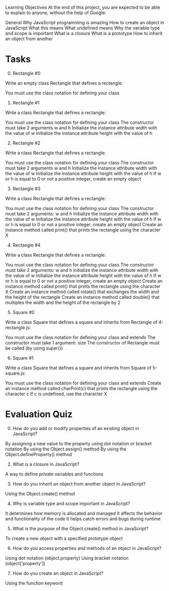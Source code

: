 Learning Objectives
At the end of this project, you are expected to be able to explain to anyone, without the help of Google:

General
Why JavaScript programming is amazing
How to create an object in JavaScript
What this means
What undefined means
Why the variable type and scope is important
What is a closure
What is a prototype
How to inherit an object from another

# Tasks

0. Rectangle #0

Write an empty class Rectangle that defines a rectangle:

You must use the class notation for defining your class

1. Rectangle #1

Write a class Rectangle that defines a rectangle:

You must use the class notation for defining your class
The constructor must take 2 arguments w and h
Initialize the instance attribute width with the value of w
Initialize the instance attribute height with the value of h

2. Rectangle #2

Write a class Rectangle that defines a rectangle:

You must use the class notation for defining your class
The constructor must take 2 arguments w and h
Initialize the instance attribute width with the value of w
Initialize the instance attribute height with the value of h
If w or h is equal to 0 or not a positive integer, create an empty object

3. Rectangle #3

Write a class Rectangle that defines a rectangle:

You must use the class notation for defining your class
The constructor must take 2 arguments: w and h
Initialize the instance attribute width with the value of w
Initialize the instance attribute height with the value of h
If w or h is equal to 0 or not a positive integer, create an empty object
Create an instance method called print() that prints the rectangle using the character X

4. Rectangle #4

Write a class Rectangle that defines a rectangle:

You must use the class notation for defining your class
The constructor must take 2 arguments: w and h
Initialize the instance attribute width with the value of w
Initialize the instance attribute height with the value of h
If w or h is equal to 0 or not a positive integer, create an empty object
Create an instance method called print() that prints the rectangle using the character X
Create an instance method called rotate() that exchanges the width and the height of the rectangle
Create an instance method called double() that multiples the width and the height of the rectangle by 2

5. Square #0

Write a class Square that defines a square and inherits from Rectangle of 4-rectangle.js:

You must use the class notation for defining your class and extends
The constructor must take 1 argument: size
The constructor of Rectangle must be called (by using super())

6. Square #1

Write a class Square that defines a square and inherits from Square of 5-square.js:

You must use the class notation for defining your class and extends
Create an instance method called charPrint(c) that prints the rectangle using the character c
If c is undefined, use the character X

# Evaluation Quiz

0. How do you add or modify properties of an existing object in JavaScript?

By assigning a new value to the property using dot notation or bracket notation
By using the Object.assign() method
By using the Object.defineProperty() method

2. What is a closure in JavaScript?

A way to define private variables and functions

3. How do you inherit an object from another object in JavaScript?

Using the Object.create() method

4. Why is variable type and scope important in JavaScript?

It determines how memory is allocated and managed
It affects the behavior and functionality of the code
It helps catch errors and bugs during runtime

5. What is the purpose of the Object.create() method in JavaScript?

To create a new object with a specified prototype object

6. How do you access properties and methods of an object in JavaScript?

Using dot notation (object.property)
Using bracket notation (object['property'])

7. How do you create an object in JavaScript?

Using the function keyword
